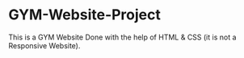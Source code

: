 # GYM-Website-Project
This is a GYM Website Done with the help of HTML &amp; CSS (it is not a Responsive Website).

